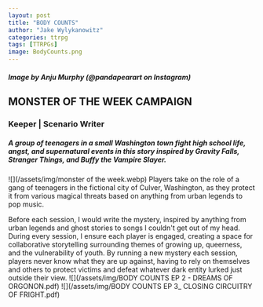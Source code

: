 ```yaml
---
layout: post
title: "BODY COUNTS"
author: "Jake Wylykanowitz"
categories: ttrpg
tags: [TTRPGs]
image: BodyCounts.png
---
```

##### Image by Anju Murphy (@pandapearart on Instagram)
## MONSTER OF THE WEEK CAMPAIGN
### Keeper | Scenario Writer
##### A group of teenagers in a small Washington town fight high school life, angst, and supernatural events in this story inspired by Gravity Falls, Stranger Things, and Buffy the Vampire Slayer.
![](/assets/img/monster of the week.webp)
Players take on the role of a gang of teenagers in the fictional city of Culver, Washington, as they protect it from various magical threats based on anything from urban legends to pop music. 

Before each session, I would write the mystery, inspired by anything from urban legends and ghost stories to songs I couldn't get out of my head. During every session,
I ensure each player is engaged, creating a space for collaborative storytelling surrounding themes of growing up, queerness, and the vulnerability of youth.
By running a new mystery each session, players never know what they are up against, having to rely on themselves and others to protect victims and 
defeat whatever dark entity lurked just outside their view.
![](/assets/img/BODY COUNTS EP 2 - DREAMS OF ORGONON.pdf)
![](/assets/img/BODY COUNTS EP 3_ CLOSING CIRCUITRY OF FRIGHT.pdf)
